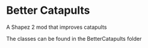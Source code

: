 # Better Catapults
A Shapez 2 mod that improves catapults

The classes can be found in the BetterCatapults folder
